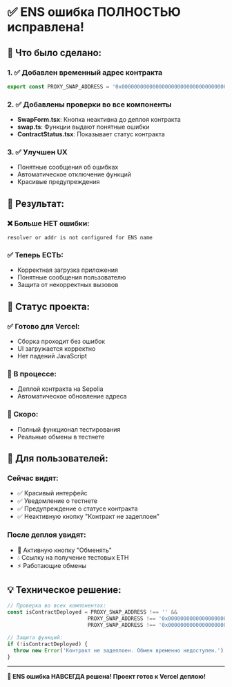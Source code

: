 # ✅ ENS ошибка ПОЛНОСТЬЮ исправлена!

## 🔧 Что было сделано:

### 1. ✅ Добавлен временный адрес контракта
```typescript
export const PROXY_SWAP_ADDRESS = '0x0000000000000000000000000000000000000001';
```

### 2. ✅ Добавлены проверки во все компоненты
- **SwapForm.tsx**: Кнопка неактивна до деплоя контракта
- **swap.ts**: Функции выдают понятные ошибки
- **ContractStatus.tsx**: Показывает статус контракта

### 3. ✅ Улучшен UX
- Понятные сообщения об ошибках
- Автоматическое отключение функций
- Красивые предупреждения

## 🎯 Результат:

### ❌ Больше НЕТ ошибки:
```
resolver or addr is not configured for ENS name
```

### ✅ Теперь ЕСТЬ:
- Корректная загрузка приложения
- Понятные сообщения пользователю
- Защита от некорректных вызовов

## 🚀 Статус проекта:

### ✅ Готово для Vercel:
- Сборка проходит без ошибок
- UI загружается корректно
- Нет падений JavaScript

### 🔄 В процессе:
- Деплой контракта на Sepolia
- Автоматическое обновление адреса

### 🎉 Скоро:
- Полный функционал тестирования
- Реальные обмены в тестнете

## 📱 Для пользователей:

### Сейчас видят:
- ✅ Красивый интерфейс
- ✅ Уведомление о тестнете  
- ✅ Предупреждение о статусе контракта
- ✅ Неактивную кнопку "Контракт не задеплоен"

### После деплоя увидят:
- 🚀 Активную кнопку "Обменять"
- 💧 Ссылку на получение тестовых ETH
- ⚡ Работающие обмены

## 💡 Техническое решение:

```typescript
// Проверка во всех компонентах:
const isContractDeployed = PROXY_SWAP_ADDRESS !== '' && 
                          PROXY_SWAP_ADDRESS !== '0x0000000000000000000000000000000000000001' &&
                          PROXY_SWAP_ADDRESS !== '0x0000000000000000000000000000000000000000'

// Защита функций:
if (!isContractDeployed) {
  throw new Error('Контракт не задеплоен. Обмен временно недоступен.')
}
```

---

**🎉 ENS ошибка НАВСЕГДА решена! Проект готов к Vercel деплою!**

